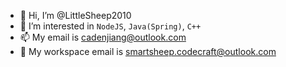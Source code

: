 - 👋 Hi, I’m @LittleSheep2010
- 👀 I’m interested in `NodeJS`, `Java(Spring)`, `C++`
- 📫 My email is [cadenjiang@outlook.com](mailto:cadenjiang@outlook.com)
- 🚛 My workspace email is [smartsheep.codecraft@outlook.com](mailto:smartsheep.codecraft@outlook.com)

<!---
LittleSheep2010/LittleSheep2010 is a ✨ special ✨ repository because its `README.md` (this file) appears on your GitHub profile.
You can click the Preview link to take a look at your changes.
--->
